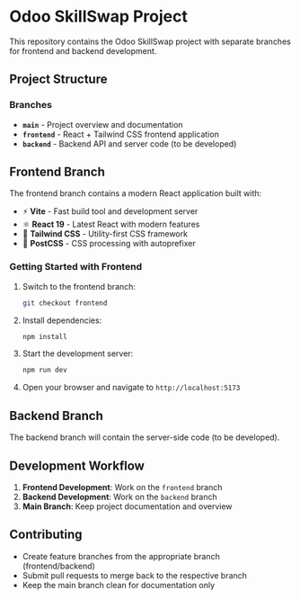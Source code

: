 # Odoo SkillSwap Project

This repository contains the Odoo SkillSwap project with separate branches for frontend and backend development.

## Project Structure

### Branches

- **`main`** - Project overview and documentation
- **`frontend`** - React + Tailwind CSS frontend application
- **`backend`** - Backend API and server code (to be developed)

## Frontend Branch

The frontend branch contains a modern React application built with:
- ⚡️ **Vite** - Fast build tool and development server
- ⚛️ **React 19** - Latest React with modern features
- 🎨 **Tailwind CSS** - Utility-first CSS framework
- 🔧 **PostCSS** - CSS processing with autoprefixer

### Getting Started with Frontend

1. Switch to the frontend branch:
   ```bash
   git checkout frontend
   ```

2. Install dependencies:
   ```bash
   npm install
   ```

3. Start the development server:
   ```bash
   npm run dev
   ```

4. Open your browser and navigate to `http://localhost:5173`

## Backend Branch

The backend branch will contain the server-side code (to be developed).

## Development Workflow

1. **Frontend Development**: Work on the `frontend` branch
2. **Backend Development**: Work on the `backend` branch
3. **Main Branch**: Keep project documentation and overview

## Contributing

- Create feature branches from the appropriate branch (frontend/backend)
- Submit pull requests to merge back to the respective branch
- Keep the main branch clean for documentation only
